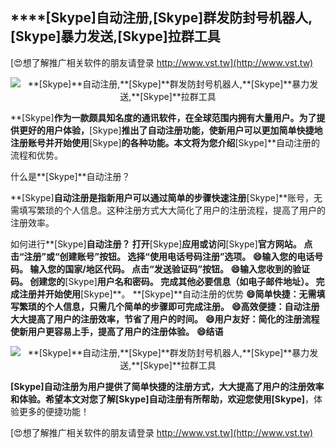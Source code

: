## ****[Skype]**自动注册,**[Skype]**群发防封号机器人,**[Skype]**暴力发送,**[Skype]**拉群工具**

[😍想了解推广相关软件的朋友请登录 http://www.vst.tw](http://www.vst.tw)

 <center><img src="https://vst.tw/MP4/tuiguang/png/7.png" alt="**[Skype]**自动注册,**[Skype]**群发防封号机器人,**[Skype]**暴力发送,**[Skype]**拉群工具"></center>

**[Skype]**作为一款颇具知名度的通讯软件，在全球范围内拥有大量用户。为了提供更好的用户体验，**[Skype]**推出了自动注册功能，使新用户可以更加简单快捷地注册账号并开始使用**[Skype]**的各种功能。本文将为您介绍**[Skype]**自动注册的流程和优势。

什么是**[Skype]**自动注册？

**[Skype]**自动注册是指新用户可以通过简单的步骤快速注册**[Skype]**账号，无需填写繁琐的个人信息。这种注册方式大大简化了用户的注册流程，提高了用户的注册效率。

如何进行**[Skype]**自动注册？
打开**[Skype]**应用或访问**[Skype]**官方网站。
点击“注册”或“创建账号”按钮。
选择“使用电话号码注册”选项。
**😄输入您的电话号码。**
输入您的国家/地区代码。
点击“发送验证码”按钮。
**😄输入您收到的验证码。**
创建您的**[Skype]**用户名和密码。
完成其他必要信息（如电子邮件地址）。
完成注册并开始使用**[Skype]**。
**[Skype]**自动注册的优势
**😄简单快捷：无需填写繁琐的个人信息，只需几个简单的步骤即可完成注册。**
**😄高效便捷：自动注册大大提高了用户的注册效率，节省了用户的时间。**
**😄用户友好：简化的注册流程使新用户更容易上手，提高了用户的注册体验。**
**😄结语**

 <center><img src="https://vst.tw/MP4/tuiguang/png/3.png" alt="**[Skype]**自动注册,**[Skype]**群发防封号机器人,**[Skype]**暴力发送,**[Skype]**拉群工具"></center>

**[Skype]**自动注册为用户提供了简单快捷的注册方式，大大提高了用户的注册效率和体验。希望本文对您了解**[Skype]**自动注册有所帮助，欢迎您使用**[Skype]**，体验更多的便捷功能！

[😍想了解推广相关软件的朋友请登录 http://www.vst.tw](http://www.vst.tw)



